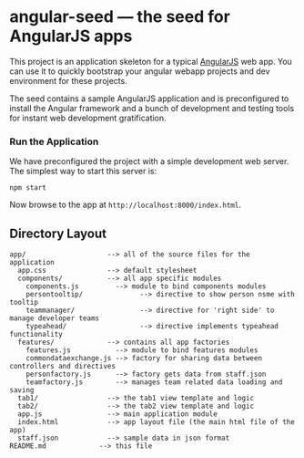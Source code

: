 # angular-seed — the seed for AngularJS apps

This project is an application skeleton for a typical [AngularJS](http://angularjs.org/) web app.
You can use it to quickly bootstrap your angular webapp projects and dev environment for these
projects.

The seed contains a sample AngularJS application and is preconfigured to install the Angular
framework and a bunch of development and testing tools for instant web development gratification.

### Run the Application

We have preconfigured the project with a simple development web server.  The simplest way to start
this server is:

```
npm start
```

Now browse to the app at `http://localhost:8000/index.html`.


## Directory Layout

```
app/                    --> all of the source files for the application
  app.css               --> default stylesheet
  components/           --> all app specific modules
    components.js         --> module to bind components modules
    persontooltip/              --> directive to show person nsme with tooltip
    teammanager/                --> directive for 'right side' to manage developer teams
    typeahead/                  --> directive implements typeahead functionality
  features/             --> contains all app factories
    features.js           --> module to bind features modules
    commondataexchange.js --> factory for sharing data between controllers and directives
    personfactory.js      --> factory gets data from staff.json
    teamfactory.js        --> manages team related data loading and saving
  tab1/                 --> the tab1 view template and logic
  tab2/                 --> the tab2 view template and logic
  app.js                --> main application module
  index.html            --> app layout file (the main html file of the app)
  staff.json            --> sample data in json format
README.md             --> this file
```